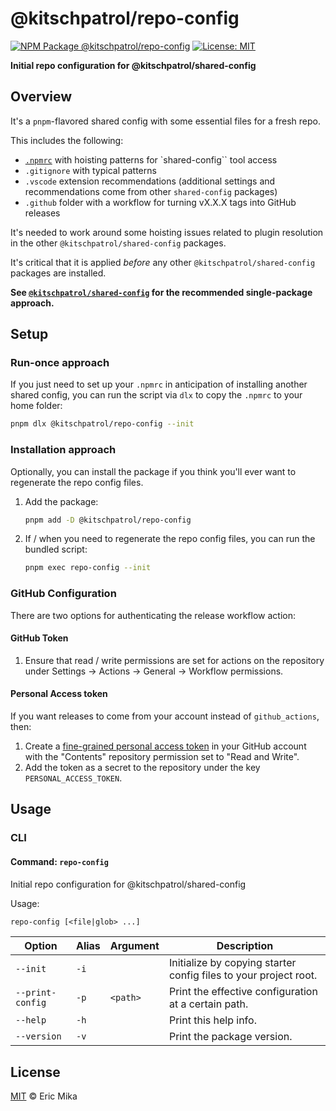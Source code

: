 <!--+ Warning: Content in HTML comment blocks generated by mdat on 2024-02-22 +-->

<!-- header -->

# @kitschpatrol/repo-config

[![NPM Package @kitschpatrol/repo-config](https://img.shields.io/npm/v/@kitschpatrol/repo-config.svg)](https://npmjs.com/package/@kitschpatrol/repo-config)
[![License: MIT](https://img.shields.io/badge/License-MIT-yellow.svg)](https://opensource.org/licenses/MIT)

**Initial repo configuration for @kitschpatrol/shared-config**

<!-- /header -->

## Overview

It's a `pnpm`-flavored shared config with some essential files for a fresh repo.

This includes the following:

- [`.npmrc`](https://pnpm.io/npmrc) with hoisting patterns for \`shared-config\`\` tool access
- `.gitignore` with typical patterns
- `.vscode` extension recommendations (additional settings and recommendations come from other `shared-config` packages)
- `.github` folder with a workflow for turning vX.X.X tags into GitHub releases

It's needed to work around some hoisting issues related to plugin resolution in the other `@kitschpatrol/shared-config` packages.

It's critical that it is applied _before_ any other `@kitschpatrol/shared-config` packages are installed.

**See [`@kitschpatrol/shared-config`](https://www.npmjs.com/package/@kitschpatrol/shared-config) for the recommended single-package approach.**

## Setup

### Run-once approach

If you just need to set up your `.npmrc` in anticipation of installing another shared config, you can run the script via `dlx` to copy the `.npmrc` to your home folder:

```sh
pnpm dlx @kitschpatrol/repo-config --init
```

### Installation approach

Optionally, you can install the package if you think you'll ever want to regenerate the repo config files.

1. Add the package:

   ```sh
   pnpm add -D @kitschpatrol/repo-config
   ```

2. If / when you need to regenerate the repo config files, you can run the bundled script:

   ```sh
   pnpm exec repo-config --init
   ```

### GitHub Configuration

There are two options for authenticating the release workflow action:

#### GitHub Token

1. Ensure that read / write permissions are set for actions on the repository under Settings → Actions → General → Workflow permissions.

#### Personal Access token

If you want releases to come from your account instead of `github_actions`, then:

1. Create a [fine-grained personal access token](https://github.com/settings/tokens?type=beta) in your GitHub account with the "Contents" repository permission set to "Read and Write".
2. Add the token as a secret to the repository under the key `PERSONAL_ACCESS_TOKEN`.

## Usage

### CLI

<!-- cli-help -->

#### Command: `repo-config`

Initial repo configuration for @kitschpatrol/shared-config

Usage:

```txt
repo-config [<file|glob> ...]
```

| Option           | Alias | Argument | Description                                                      |
| ---------------- | ----- | -------- | ---------------------------------------------------------------- |
| `--init`         | `-i`  |          | Initialize by copying starter config files to your project root. |
| `--print-config` | `-p`  | `<path>` | Print the effective configuration at a certain path.             |
| `--help`         | `-h`  |          | Print this help info.                                            |
| `--version`      | `-v`  |          | Print the package version.                                       |

<!-- /cli-help -->

<!-- license -->

## License

[MIT](license.txt) © Eric Mika

<!-- /license -->
